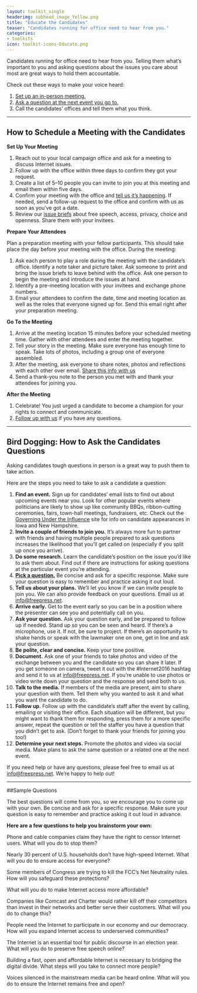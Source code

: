 ```yaml
---
layout: toolkit_single
headerimg: subhead_image_Yellow.png
title: "Educate the Candidates"
teaser: "Candidates running for office need to hear from you."
categories:
- toolkits
icon: toolkit-icons-Educate.png
---
```

Candidates running for office need to hear from you. Telling them what’s important to you and asking questions about the issues you care about most are great ways to hold them accountable.

Check out these ways to make your voice heard:

 1. <a href="#meet">Set up an in-person meeting.</a>
 1. <a href="#ask">Ask a question at the next event you go to.</a>
 1. Call the candidates’ offices and tell them what you think.

***

## <a name="meet"></a>How to Schedule a Meeting with the Candidates

**Set Up Your Meeting**

 1. Reach out to your local campaign office and ask for a meeting to discuss Internet issues.
 1. Follow up with the office within three days to confirm they got your request.
 1. Create a list of 5–10 people you can invite to join you at this meeting and email them within five days.
 1. Confirm your meeting with the office and <a href="mailto:info@freepress.net">tell us it’s happening</a>. If needed, send a follow-up request to the office and confirm with us as soon as you’ve got a date.
 1. Review our [issue briefs](LINKTK) about free speech, access, privacy, choice and openness. Share them with your invitees.

**Prepare Your Attendees**

Plan a preparation meeting with your fellow participants. This should take place the day before your meeting with the office. During the meeting:

 1. Ask each person to play a role during the meeting with the candidate’s office. Identify a note taker and picture taker. Ask someone to print and bring the issue briefs to leave behind with the office. Ask one person to begin the meeting and introduce the issues at hand.
 1. Identify a pre-meeting location with your invitees and exchange phone numbers.
 1. Email your attendees to confirm the date, time and meeting location as well as the roles that everyone signed up for. Send this email right after your preparation meeting.

**Go To the Meeting**

1. Arrive at the meeting location 15 minutes before your scheduled meeting time. Gather with other attendees and enter the meeting together.
1. Tell your story in the meeting. Make sure everyone has enough time to speak. Take lots of photos, including a group one of everyone assembled.
1. After the meeting, ask everyone to share notes, photos and reflections with each other over email. <a href="mailto:info@freepress.net">Share this info with us</a>
1. Send a thank-you note to the person you met with and thank your attendees for joining you.

**After the Meeting**

 1. Celebrate! You just urged a candidate to become a champion for your rights to connect and communicate.
 1. <a href="mailto:info@freepress.net">Follow up with us</a> if you have any questions.

***

## <a name="ask"></a>Bird Dogging: How to Ask the Candidates Questions

Asking candidates tough questions in person is a great way to push them to take action.

Here are the steps you need to take to ask a candidate a question:

 1. **Find an event.** Sign up for candidates’ email lists to find out about upcoming events near you. Look for other popular events where politicians are likely to show up like community BBQs, ribbon-cutting ceremonies, fairs, town-hall meetings, fundraisers, etc. Check out the [Governing Under the Influence](http://gui.afsc.org/) site for info on candidate appearances in Iowa and New Hampshire.
 1. **Invite a couple of friends to join you.** It’s always more fun to partner with friends and having multiple people prepared to ask questions increases the likelihood that you’ll get called on (especially if you split up once you arrive).
 1. **Do some research.** Learn the candidate’s position on the issue you’d like to ask them about. Find out if there are instructions for asking questions at the particular event you’re attending.
 1. <a href="#questions">**Pick a question.**</a> Be concise and ask for a specific response. Make sure your question is easy to remember and practice asking it out loud.
 1. **Tell us about your plans.** We’ll let you know if we can invite people to join you. We can also provide feedback on your questions. Email us at <a href="mailto:info@freepress.net">info@freepress.net</a>.
 1. **Arrive early.** Get to the event early so you can be in a position where the presenter can see you and potentially call on you.
 1. **Ask your question.** Ask your question early, and be prepared to follow up if needed. Stand up so you can be seen and heard. If there’s a microphone, use it. If not, be sure to project. If there’s an opportunity to shake hands or speak with the lawmaker one on one, get in line and ask your question.
 1. **Be polite, clear and concise.** Keep your tone positive.
 1. **Document.** Ask one of your friends to take photos and video of the exchange between you and the candidate so you can share it later. If you get someone on camera, tweet it out with the #Internet2016 hashtag and send it to us at <a href="mailto:info@freepress.net">info@freepress.net</a>. If you’re unable to use photos or video write down your question and the response and send both to us.
 1. **Talk to the media.** If members of the media are present, aim to share your question with them. Tell them why you wanted to ask it and what you want the candidate to do.
 1. **Follow up.** Follow up with the candidate’s staff after the event by calling, emailing or visiting their office. Each situation will be different, but you might want to thank them for responding, press them for a more specific answer, repeat the question or tell the staffer you have a question that you didn’t get to ask. (Don’t forget to thank your friends for joining you too!)
 1. **Determine your next steps.** Promote the photos and video via social media. Make plans to ask the same question or a related one at the next event.

If you need help or have any questions, please feel free to email us at <a href="mailto:info@freepress.net">info@freepress.net</a>. We’re happy to help out!

***

##<a name="questions"></a>Sample Questions

The best questions will come from you, so we encourage you to come up with your own. Be concise and ask for a specific response. Make sure your question is easy to remember and practice asking it out loud in advance.

**Here are a few questions to help you brainstorm your own:**

Phone and cable companies claim they have the right to censor Internet users. What will you do to stop them?

Nearly 30 percent of U.S. households don’t have high-speed Internet. What will you do to ensure access for everyone?

Some members of Congress are trying to kill the FCC’s Net Neutrality rules. How will you safeguard these protections?

What will you do to make Internet access more affordable?

Companies like Comcast and Charter would rather kill off their competitors than invest in their networks and better serve their customers. What will you do to change this?

People need the Internet to participate in our economy and our democracy. How will you expand Internet access to underserved communities?

The Internet is an essential tool for public discourse in an election year. What will you do to preserve free speech online?

Building a fast, open and affordable Internet is necessary to bridging the digital divide. What steps will you take to connect more people?

Voices silenced in the mainstream media can be heard online. What will you do to ensure the Internet remains free and open?
